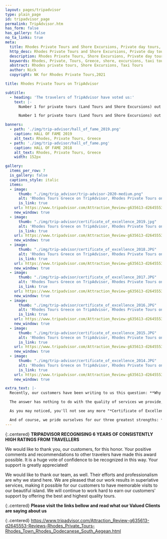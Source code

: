 ```yaml
---
layout: pages/tripadvisor
type: plain_page
id: tripadvisor_page
permalink: TripAdvisor.htm
has_form: false
has_gallery: false
no_ta_links: true
meta:
  title: Rhodes Private Tours and Shore Excursions, Private day tours, Taxi tours
  http_desc: Rhodes Private Tours and Shore Excursions, Private day tours and taxi tours, Minivan Minibus Group Tours, and semi-private tours with licensed tour guides.  VIP Tours Services and city sightseeing tours, daily tours of Rhodes Island Greece
  description: Rhodes Private Tours, Shore Excursions, Private day tours, Taxi tours
  keywords: Rhodes, Private, Tours, Greece, shore, excursions, taxi tours, day tours, city, sightseeing, guided, exclusive, daily tours, luxury, limousine, independent, customized, specialized, tailored, escorted, executive, disabled, accessible, photo, Mercedes, vip services
  abstract: Rhodes private tours, Shore Excursions, Taxi Tours
  author: Nick
  copyright: NK for Rhodes Private Tours,2021

title: Rhodes Private Tours on TripAdvisor

subtitle:
  - heading: 'The travelers of TripAdvisor have voted us:'
    text: |-
      Number 1 for private tours (Land Tours and Shore Excursions) out of 161 Tours on Rhodes Island

      Number 1 for private tours (Land Tours and Shore Excursions) out of 82 Tours in Rhodes Town

banners:
  - path: './img/trip-advisor/hall_of_fame_2019.png'
    caption: HALL OF FAME 2019
    alt_text: Rhodes, Private Tours, Greece
  - path: './img/trip-advisor/hall_of_fame.png'
    caption: HALL OF FAME 2018
    alt_text: Rhodes, Private Tours, Greece
    width: 152px

gallery:
  items_per_row: 7
  is_gallery: false
  captions_style: italic
  items:
  - image:
      thumb: "./img/trip_advisor/trip-advisor-2020-medium.png"
      alt: 'Rhodes Tours Greece on TripAdvisor, Rhodes Private Tours on TripAdvisor Greece'
      is_link: true
    url: https://www.tripadvisor.com/Attraction_Review-g635613-d2645553-Reviews-Rhodes_Private_Tours-Rhodes_Town_Rhodes_Dodecanese_South_Aegean.html
    new_window: true
  - image:
      thumb: "./img/trip-advisor/certificate_of_excellence_2019.jpg"
      alt: 'Rhodes Tours Greece on TripAdvisor, Rhodes Private Tours on TripAdvisor Greece'
      is_link: true
    url: https://www.tripadvisor.com/Attraction_Review-g635613-d2645553-Reviews-Rhodes_Private_Tours-Rhodes_Town_Rhodes_Dodecanese_South_Aegean.html
    new_window: true
  - image:
      thumb: "./img/trip-advisor/certificate_of_excellence_2018.JPG"
      alt: 'Rhodes Tours Greece on TripAdvisor, Rhodes Private Tours on TripAdvisor Greece'
      is_link: true
    url: https://www.tripadvisor.com/Attraction_Review-g635613-d2645553-Reviews-Rhodes_Private_Tours-Rhodes_Town_Rhodes_Dodecanese_South_Aegean.html
    new_window: true
  - image:
      thumb: "./img/trip-advisor/certificate_of_excellence_2017.JPG"
      alt: 'Rhodes Tours Greece on TripAdvisor, Rhodes Private Tours on TripAdvisor Greece'
      is_link: true
    url: https://www.tripadvisor.com/Attraction_Review-g635613-d2645553-Reviews-Rhodes_Private_Tours-Rhodes_Town_Rhodes_Dodecanese_South_Aegean.html
    new_window: true
  - image:
      thumb: "./img/trip-advisor/certificate_of_excellence_2016.JPG"
      alt: 'Rhodes Tours Greece on TripAdvisor, Rhodes Private Tours on TripAdvisor Greece'
      is_link: true
    url: https://www.tripadvisor.com/Attraction_Review-g635613-d2645553-Reviews-Rhodes_Private_Tours-Rhodes_Town_Rhodes_Dodecanese_South_Aegean.html
    new_window: true
  - image:
      thumb: "./img/trip-advisor/certificate_of_excellence_2015.JPG"
      alt: 'Rhodes Tours Greece on TripAdvisor, Rhodes Private Tours on TripAdvisor Greece'
      is_link: true
    url: https://www.tripadvisor.com/Attraction_Review-g635613-d2645553-Reviews-Rhodes_Private_Tours-Rhodes_Town_Rhodes_Dodecanese_South_Aegean.html
    new_window: true
  - image:
      thumb: "./img/trip-advisor/certificate_of_excellence_2014.JPG"
      alt: 'Rhodes Tours Greece on TripAdvisor, Rhodes Private Tours on TripAdvisor Greece'
      is_link: true
    url: https://www.tripadvisor.com/Attraction_Review-g635613-d2645553-Reviews-Rhodes_Private_Tours-Rhodes_Town_Rhodes_Dodecanese_South_Aegean.html
    new_window: true

extra_text: |-
  Recently, our customers have been writing to us this question: **Why no more awards from TripAdvisor?** We are obliged to answer our customer's questions.

  The answer has nothing to do with the quality of services we provide, but with TripAdvisor's new policy.  They started as a ranking site to review activities but now they have turned into a booking platform plus the reviews.  Also, TripAdvisor is responsible for Hotels and Restaurants, not for Tours anymore. Their partner Viator is responsible for Tours.

  As you may noticed, you'll not see any more "*Certificate of Excellent*" or "*Hall of Fame*", and if you listed your tours on TripAdvisor you don't see even the "*Travelers Choice*".  TripAdvisor has been changing policies and their whole business model in the last couple of years.  It's OK with us, because our achievements are shown on our website and on many other sites as well.

  And of course, we pride ourselves for our three greatest strengths: **Quality**, **Personal Touch**, and **Direct Local Price**.  Booking directly with us you'll always get a better price.
---
```

{:.centered}
**TRIPADVISOR RECOGNISING 6 YEARS OF CONSISTENTLY HIGH RATINGS FROM TRAVELLERS**

We would like to thank you, our customers, for this honor. Your positive comments and recommendations to other travelers have made this award possible. It is a huge vote of confidence to be recognized in this way. Your support is greatly appreciated!

We would like to thank our team, as well. Their efforts and professionalism are why we stand here. We are pleased that our work results in superlative services, making it possible for our customers to have memorable visits to our beautiful island. We will continue to work hard to earn our customers' support by offering the best and highest quality tours.

{:.centered}
**Please visit the links bellow and read what our Valued Clients are saying about us**

{:.centered}
<a href="https://www.tripadvisor.com/Attraction_Review-g635613-d2645553-Reviews-Rhodes_Private_Tours-Rhodes_Town_Rhodes_Dodecanese_South_Aegean.html" target="_blank">https://www.tripadvisor.com/Attraction_Review-g635613-d2645553-Reviews-Rhodes_Private_Tours-Rhodes_Town_Rhodes_Dodecanese_South_Aegean.html</a>